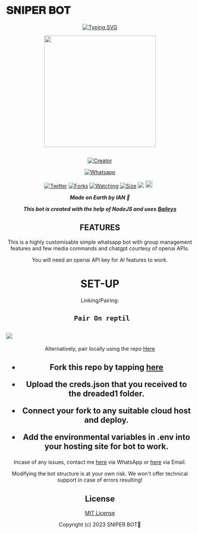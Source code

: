 # 𝐒𝐍𝐈𝐏𝐄𝐑 𝐁𝐎𝐓
<div align="center">
<a href="https://git.io/typing-svg"><img src="https://readme-typing-svg.demolab.com?font=Black+Ops+One&size=50&pause=1000&color=1BAFBAFF&center=true&width=910&height=100&lines=LONG LIVE+👑DE SNIPER👑;MULTI+DEVICE+WHATSAPP+BOT;CREATED+BY+IAN;PUBLIC+RELESED; ...;TEAM VIKINGS." alt="Typing SVG" /></a>
  </p>
  
<p align="center">
<img src="https://i.imgur.com/2t8w3oj.jpeg" width="300" height="300"/>
</p>
<p align="center">
  <a href="#"><img src="http://readme-typing-svg.herokuapp.com?color=d1fa02&center=true&vCenter=true&multiline=false&lines=SNIPER+WHATSAPP+BOT" alt="">
</p>
<p align="center">
<a href="#"><img title="Creator" src="https://img.shields.io/badge/Creator-𓅃𝙸𝙰𝙽𝙾 𝙳𝙴 𝚂𝙽𝙸𝙿𝙴𝚁𓅃-blue.svg?style=for-the-badge&logo=github"></a>
</p>
<p align="center">
<a href="'https://wa.me/254746104266ʜᴇʟʟᴏ+𓅃𝙸𝙰𝙽𝙾 𝙳𝙴 𝚂𝙽𝙸𝙿𝙴𝚁𓅃 +uko+na+update+yoyote+ya+SNIPER+Bot+Mkuu+🥲'"><img title="Whatsapp" src="'https://wa.me/254746104266ʜᴇʟʟᴏ+𓅃𝙸𝙰𝙽𝙾 𝙳𝙴 𝚂𝙽𝙸𝙿𝙴𝚁𓅃 +uko+na+update+ya+Sniper+Bot+Mkuu+🥲'?color=green&style=flat-square"></a>
  
<a href="https://wa.me/254746104266ʜᴇʟʟᴏ+𓅃𝙸𝙰𝙽𝙾 𝙳𝙴 𝚂𝙽𝙸𝙿𝙴𝚁𓅃"><img title="Twitter" src="https://x.com/SniperIano?t=aak4Ce-9-ypmpk_aKdpOCg&s=09?s=09?color=black&style=flat-square"></a>
<a href="https://github.com/𓅃𝙸𝙰𝙽𝙾 𝙳𝙴 𝚂𝙽𝙸𝙿𝙴𝚁𓅃/Sniper Bot/network/members"><img title="Forks" src="https://img.shields.io/github/fork/De Sniper/SNIPER BOT?color=yellow&style=flat-square"></a>
<a href="https://github.com/owlai01/SNIPER BOT/watchers"><img title="Watching" src="https://img.shields.io/github/watchers/DE SNIPER/SNIPER BOT-MD?label=Watchers&color=red&style=flat-square"></a>
<a href="https://github.com/De-Sniper/SNIPER-BOT/"><img title="Size" src="https://img.shields.io/github/repo-size/AlipBot/Api-Alpis?style=flat-square&color=darkred"></a>
<a href="https://hits.seeyoufarm.com"><img src="https://hits.seeyoufarm.com/api/count/incr/badge.svg?url=https://github.com/owlai01/Owl-Ai/%2Fhit-counter&count_bg=%2379C83D&title_bg=%23555555&icon=probot.svg&icon_color=%2304FF00&title=hits&edge_flat=false"/></a>
<a href="https://github.com/owlai01/SNIPER BOT/graphs/commit-activity"><img height="20" src="https://img.shields.io/badge/Maintained-No-red.svg"></a>&nbsp;&nbsp;
</p>


***Made on Earth by IAN 🦄***


***This bot is created with the help of NodeJS and uses [Baileys](https://github.com/adiwajshing/Baileys)***

## FEATURES
This is a highly customisable simple whatsapp bot with group management features and few media commands and chatgpt courtesy of openai APIs.

You will need an openai API key for AI features to work.

# SET-UP

Linking/Pairing:


## ` Pair On reptil`
<h2 align="left">  <a href="https://replit.com/@De-Sniper/Pairing-SNIPER-BOT"><img src="https://repl.it/badge/github/quiec/whatsasena" />
</a>
</h2>

Alternatively, pair locally using the repo [Here](https://replit.com/@De-Sniper/Pairing-SNIPER-BOT)

    
<h2 align="center">   



    
<h2 align="center">   

- Fork this repo by tapping  [here](https://github.com/De-Sniper/SNIPER-BOT/fork)


- Upload the creds.json that you received to the dreaded1 folder.

- Connect your fork to any suitable cloud host and deploy.

- Add the environmental variables in .env into your hosting site for bot to work.
</h2>
 
     

    
 



Incase of any issues, contact me  [here](https://wa.me/+254746104266) via WhatsApp or [here](desniper806@gmail.com) via Email.

Modifying the bot structure is at your own risk. We won't offer technical support in case of errors resulting!


## License

[MIT License](https://https://github.com/De-Sniper/SNIPER-BOT/blob/main/LICENSE)

Copyright (c) 2023 SNIPER BOT🎯

